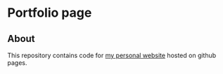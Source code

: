 # Portfolio page

## About
This repository contains code for [my personal website](https://1jsingh.github.io) hosted on github pages.
